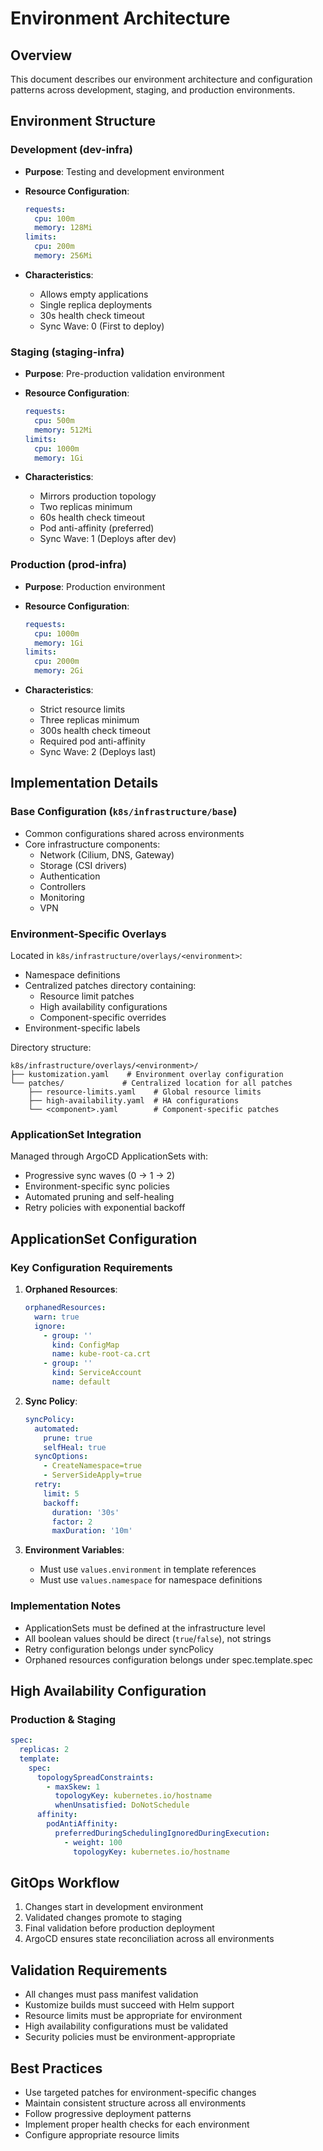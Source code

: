 # Environment Architecture

## Overview

This document describes our environment architecture and configuration patterns across development, staging, and
production environments.

## Environment Structure

### Development (dev-infra)

- **Purpose**: Testing and development environment
- **Resource Configuration**:

  ```yaml
  requests:
    cpu: 100m
    memory: 128Mi
  limits:
    cpu: 200m
    memory: 256Mi
  ```

- **Characteristics**:
  - Allows empty applications
  - Single replica deployments
  - 30s health check timeout
  - Sync Wave: 0 (First to deploy)

### Staging (staging-infra)

- **Purpose**: Pre-production validation environment
- **Resource Configuration**:

  ```yaml
  requests:
    cpu: 500m
    memory: 512Mi
  limits:
    cpu: 1000m
    memory: 1Gi
  ```

- **Characteristics**:
  - Mirrors production topology
  - Two replicas minimum
  - 60s health check timeout
  - Pod anti-affinity (preferred)
  - Sync Wave: 1 (Deploys after dev)

### Production (prod-infra)

- **Purpose**: Production environment
- **Resource Configuration**:

  ```yaml
  requests:
    cpu: 1000m
    memory: 1Gi
  limits:
    cpu: 2000m
    memory: 2Gi
  ```

- **Characteristics**:
  - Strict resource limits
  - Three replicas minimum
  - 300s health check timeout
  - Required pod anti-affinity
  - Sync Wave: 2 (Deploys last)

## Implementation Details

### Base Configuration (`k8s/infrastructure/base`)

- Common configurations shared across environments
- Core infrastructure components:
  - Network (Cilium, DNS, Gateway)
  - Storage (CSI drivers)
  - Authentication
  - Controllers
  - Monitoring
  - VPN

### Environment-Specific Overlays

Located in `k8s/infrastructure/overlays/<environment>`:

- Namespace definitions
- Centralized patches directory containing:
  - Resource limit patches
  - High availability configurations
  - Component-specific overrides
- Environment-specific labels

Directory structure:

```
k8s/infrastructure/overlays/<environment>/
├── kustomization.yaml    # Environment overlay configuration
└── patches/             # Centralized location for all patches
    ├── resource-limits.yaml    # Global resource limits
    ├── high-availability.yaml  # HA configurations
    └── <component>.yaml        # Component-specific patches
```

### ApplicationSet Integration

Managed through ArgoCD ApplicationSets with:

- Progressive sync waves (0 → 1 → 2)
- Environment-specific sync policies
- Automated pruning and self-healing
- Retry policies with exponential backoff

## ApplicationSet Configuration

### Key Configuration Requirements

1. **Orphaned Resources**:

   ```yaml
   orphanedResources:
     warn: true
     ignore:
       - group: ''
         kind: ConfigMap
         name: kube-root-ca.crt
       - group: ''
         kind: ServiceAccount
         name: default
   ```

2. **Sync Policy**:

   ```yaml
   syncPolicy:
     automated:
       prune: true
       selfHeal: true
     syncOptions:
       - CreateNamespace=true
       - ServerSideApply=true
     retry:
       limit: 5
       backoff:
         duration: '30s'
         factor: 2
         maxDuration: '10m'
   ```

3. **Environment Variables**:
   - Must use `values.environment` in template references
   - Must use `values.namespace` for namespace definitions

### Implementation Notes

- ApplicationSets must be defined at the infrastructure level
- All boolean values should be direct (`true`/`false`), not strings
- Retry configuration belongs under syncPolicy
- Orphaned resources configuration belongs under spec.template.spec

## High Availability Configuration

### Production & Staging

```yaml
spec:
  replicas: 2
  template:
    spec:
      topologySpreadConstraints:
        - maxSkew: 1
          topologyKey: kubernetes.io/hostname
          whenUnsatisfied: DoNotSchedule
      affinity:
        podAntiAffinity:
          preferredDuringSchedulingIgnoredDuringExecution:
            - weight: 100
              topologyKey: kubernetes.io/hostname
```

## GitOps Workflow

1. Changes start in development environment
2. Validated changes promote to staging
3. Final validation before production deployment
4. ArgoCD ensures state reconciliation across all environments

## Validation Requirements

- All changes must pass manifest validation
- Kustomize builds must succeed with Helm support
- Resource limits must be appropriate for environment
- High availability configurations must be validated
- Security policies must be environment-appropriate

## Best Practices

- Use targeted patches for environment-specific changes
- Maintain consistent structure across all environments
- Follow progressive deployment patterns
- Implement proper health checks for each environment
- Configure appropriate resource limits
